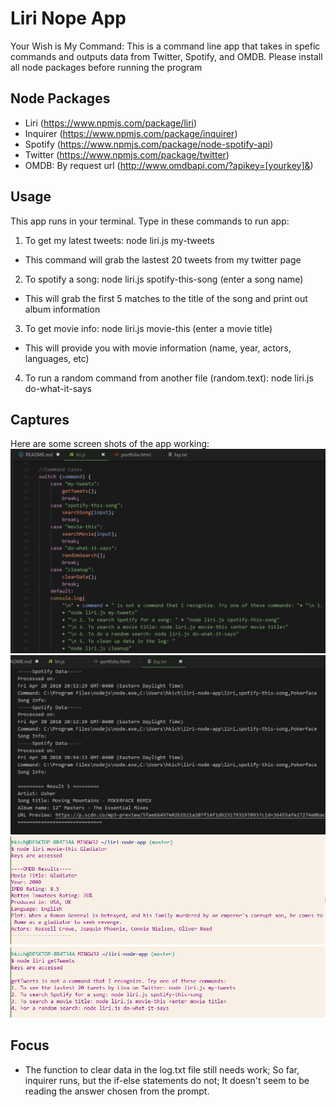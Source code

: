 # Liri Nope App

Your Wish is My Command:
This is a command line app that takes in spefic commands and outputs data from Twitter, Spotify, and OMDB. Please install all node packages before running the program

## Node Packages
- Liri (https://www.npmjs.com/package/liri)
- Inquirer (https://www.npmjs.com/package/inquirer)
- Spotify (https://www.npmjs.com/package/node-spotify-api)
- Twitter (https://www.npmjs.com/package/twitter)
- OMDB: By request url (http://www.omdbapi.com/?apikey=[yourkey]&)

## Usage
This app runs in your terminal.
Type in these commands to run app:
1. To get my latest tweets:
    node liri.js my-tweets
- This command will grab the lastest 20 tweets from my twitter page

2. To spotify a song:
    node liri.js spotify-this-song (enter a song name)
- This will grab the first 5 matches to the title of the song and print out album information

3. To get movie info:
    node liri.js movie-this (enter a movie title)
- This will provide you with movie information (name, year, actors, languages, etc)

4. To run a random command from another file (random.text):
    node liri.js do-what-it-says

## Captures
Here are some screen shots of the app working:
![Some Code](./images/liri1.png?raw=true "Some Code")
![Spotify Results](./images/liri5.png)
![Terminal results for Movie](./images/liri4.png)
![Terminal Commands](./images/liri3.png)

## Focus
- The function to clear data in the log.txt file still needs work; So far, inquirer runs, but the if-else statements do not; It doesn't seem to be reading the answer chosen from the prompt.





 

